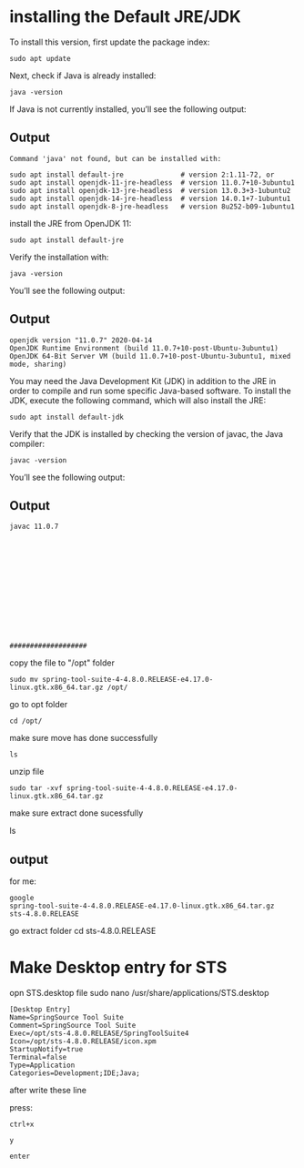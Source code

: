 




# installing the Default JRE/JDK

To install this version, first update the package index:

    sudo apt update
    
Next, check if Java is already installed:

    java -version
    
If Java is not currently installed, you’ll see the following output:
## Output

    Command 'java' not found, but can be installed with:

    sudo apt install default-jre              # version 2:1.11-72, or
    sudo apt install openjdk-11-jre-headless  # version 11.0.7+10-3ubuntu1
    sudo apt install openjdk-13-jre-headless  # version 13.0.3+3-1ubuntu2
    sudo apt install openjdk-14-jre-headless  # version 14.0.1+7-1ubuntu1
    sudo apt install openjdk-8-jre-headless   # version 8u252-b09-1ubuntu1


install the JRE from OpenJDK 11:

    sudo apt install default-jre
    
    
Verify the installation with:


    java -version
    
    

You’ll see the following output:
## Output


    openjdk version "11.0.7" 2020-04-14
    OpenJDK Runtime Environment (build 11.0.7+10-post-Ubuntu-3ubuntu1)
    OpenJDK 64-Bit Server VM (build 11.0.7+10-post-Ubuntu-3ubuntu1, mixed mode, sharing)
    
    
    
    
You may need the Java Development Kit (JDK) in addition to the JRE in order to compile and run some specific Java-based software. To install the JDK, execute the following command, which will also install the JRE:


    
    sudo apt install default-jdk
    
    
Verify that the JDK is installed by checking the version of javac, the Java compiler:


    javac -version
    
    
You’ll see the following output:
## Output

    javac 11.0.7
    
    
    
    
    
    
    
    
    
    
    
    
    
    
    ###################
    
    
    
    
    
    
    
    
    
    
    














copy the file to "/opt" folder

    sudo mv spring-tool-suite-4-4.8.0.RELEASE-e4.17.0-linux.gtk.x86_64.tar.gz /opt/


go to opt folder

    cd /opt/

make sure move has done successfully

    ls


unzip file

    sudo tar -xvf spring-tool-suite-4-4.8.0.RELEASE-e4.17.0-linux.gtk.x86_64.tar.gz
    
    
make sure extract done sucessfully

ls

## output
for me:

    google
    spring-tool-suite-4-4.8.0.RELEASE-e4.17.0-linux.gtk.x86_64.tar.gz
    sts-4.8.0.RELEASE


go extract folder
    cd sts-4.8.0.RELEASE


# Make Desktop entry for STS

opn STS.desktop file
    sudo nano /usr/share/applications/STS.desktop


    [Desktop Entry]
    Name=SpringSource Tool Suite
    Comment=SpringSource Tool Suite
    Exec=/opt/sts-4.8.0.RELEASE/SpringToolSuite4
    Icon=/opt/sts-4.8.0.RELEASE/icon.xpm
    StartupNotify=true
    Terminal=false
    Type=Application
    Categories=Development;IDE;Java;


after write these line

press:

    ctrl+x
    
    y
    
    enter
    
    


